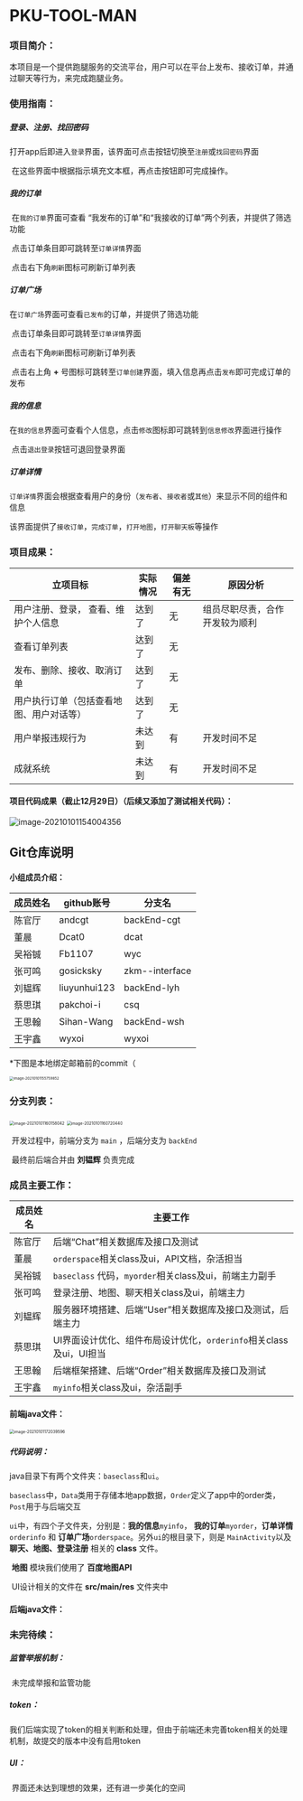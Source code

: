 # PKU-TOOL-MAN
### 项目简介：

​	本项目是一个提供跑腿服务的交流平台，用户可以在平台上发布、接收订单，并通过聊天等行为，来完成跑腿业务。



### 使用指南：

##### 登录、注册、找回密码

​	打开app后即进入`登录`界面，该界面可点击按钮切换至`注册`或`找回密码`界面

​	在这些界面中根据指示填充文本框，再点击按钮即可完成操作。



##### 我的订单

​	在`我的订单`界面可查看 “我发布的订单”和“我接收的订单”两个列表，并提供了筛选功能

​	点击订单条目即可跳转至`订单详情`界面

​	点击右下角`刷新`图标可刷新订单列表



##### 订单广场

​	在`订单广场`界面可查看`已发布`的订单，并提供了筛选功能

​	点击订单条目即可跳转至`订单详情`界面

​	点击右下角`刷新`图标可刷新订单列表

​	点击右上角 **+** 号图标可跳转至`订单创建`界面，填入信息再点击`发布`即可完成订单的发布



##### 我的信息

​	在`我的信息`界面可查看个人信息，点击`修改`图标即可跳转到`信息修改`界面进行操作

​	点击`退出登录`按钮可退回登录界面



##### 订单详情

​	`订单详情`界面会根据查看用户的身份（`发布者`、`接收者`或`其他`）来显示不同的组件和信息

​	该界面提供了`接收订单`，`完成订单`，`打开地图`，`打开聊天板`等操作



### 项目成果：

| **立项目标**                             | **实际情况** | **偏差有无** | **原因分析**                   |
| ---------------------------------------- | ------------ | ------------ | ------------------------------ |
| 用户注册、登录，  查看、维护个人信息     | 达到了       | 无           | 组员尽职尽责，合作开发较为顺利 |
| 查看订单列表                             | 达到了       | 无           |                                |
| 发布、删除、接收、取消订单               | 达到了       | 无           |                                |
| 用户执行订单（包括查看地图、用户对话等） | 达到了       | 无           |                                |
| 用户举报违规行为                         | 未达到       | 有           | 开发时间不足                   |
| 成就系统                                 | 未达到       | 有           | 开发时间不足                   |

#### 项目代码成果（截止12月29日）（后续又添加了测试相关代码）：

![image-20210101154004356](https://github.com/Dcat0/PKU-Tool-Man/blob/main/image/image-20210101154004356.png)





## Git仓库说明

#### 小组成员介绍：

| 成员姓名 | github账号   | 分支名         |
| -------- | ------------ | -------------- |
| 陈官厅   | andcgt       | backEnd-cgt    |
| 董晨     | Dcat0        | dcat           |
| 吴裕铖   | Fb1107       | wyc            |
| 张可鸣   | gosicksky    | zkm--interface |
| 刘韫辉   | liuyunhui123 | backEnd-lyh    |
| 蔡思琪   | pakchoi-i    | csq            |
| 王思翰   | Sihan-Wang   | backEnd-wsh    |
| 王宇鑫   | wyxoi        | wyxoi          |

*下图是本地绑定邮箱前的commit（

<img src="https://github.com/Dcat0/PKU-Tool-Man/blob/main/image/image-20210101155759852.png" alt="image-20210101155759852" style="zoom:45%;" />



### 分支列表：

<img src="https://github.com/Dcat0/PKU-Tool-Man/blob/main/image/image-20210101160158042.png" alt="image-20210101160158042" style="zoom:50%;" />

<img src="https://github.com/Dcat0/PKU-Tool-Man/blob/main/image/image-20210101160720440.png" alt="image-20210101160720440" style="zoom:50%;" />

​	开发过程中，前端分支为 `main` ，后端分支为 `backEnd` 

​	最终前后端合并由 **刘韫辉** 负责完成



### 成员主要工作：

| 成员姓名 | 主要工作                                                     |
| -------- | ------------------------------------------------------------ |
| 陈官厅   | 后端“Chat”相关数据库及接口及测试                             |
| 董晨     | `orderspace`相关class及ui，API文档，杂活担当                 |
| 吴裕铖   | `baseclass` 代码，`myorder`相关class及ui，前端主力副手       |
| 张可鸣   | 登录注册、地图、聊天相关class及ui，前端主力                  |
| 刘韫辉   | 服务器环境搭建、后端“User”相关数据库及接口及测试，后端主力   |
| 蔡思琪   | UI界面设计优化、组件布局设计优化，`orderinfo`相关class及ui，UI担当 |
| 王思翰   | 后端框架搭建、后端“Order”相关数据库及接口及测试              |
| 王宇鑫   | `myinfo`相关class及ui，杂活副手                              |



#### 前端java文件：

<img src="https://github.com/Dcat0/PKU-Tool-Man/blob/main/image/image-20210101172039596.png" alt="image-20210101172039596" style="zoom:50%;" />

##### 代码说明：

​	java目录下有两个文件夹：`baseclass`和`ui`。

​	`baseclass`中，`Data`类用于存储本地app数据，`Order`定义了app中的order类，`Post`用于与后端交互

​	`ui`中，有四个子文件夹，分别是：**我的信息**`myinfo`， **我的订单**`myorder`，**订单详情**`orderinfo` 和 **订单广场**`orderspace`。另外`ui`的根目录下，则是 `MainActivity`以及 **聊天、地图、登录注册** 相关的 **class** 文件。

​	**地图** 模块我们使用了 **百度地图API** 

​	UI设计相关的文件在 **src/main/res** 文件夹中



#### 后端java文件：



#### 

### 未完待续：

##### 监管举报机制：

​	未完成举报和监管功能

##### token：

​	我们后端实现了token的相关判断和处理，但由于前端还未完善token相关的处理机制，故提交的版本中没有启用token

##### UI：

​	界面还未达到理想的效果，还有进一步美化的空间